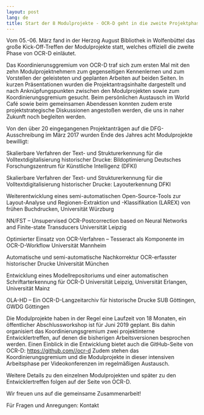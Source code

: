 ```yaml
---
layout: post
lang: de
title: Start der 8 Modulprojekte - OCR-D geht in die zweite Projektphase
---
```


Vom 05.-06. März fand in der Herzog August Bibliothek in Wolfenbüttel das große Kick-Off-Treffen der Modulprojekte statt, welches offiziell die zweite Phase von OCR-D einläutet.

Das Koordinierunsggremium von OCR-D traf sich zum ersten Mal mit den zehn Modulprojektnehmern zum gegenseitigen Kennenlernen und zum Vorstellen der geleisteten und geplanten Arbeiten auf beiden Seiten.
In kurzen Präsentationen wurden die Projektantragsinhalte dargestellt und nach Anknüpfungspunkten zwischen den Modulprojekten sowie zum Koordinierungsgremium gesucht. Beim persönlichen Austausch im World Café sowie beim gemeinsamen Abendessen konnten zudem erste projektstrategische Diskussionen angestoßen werden, die uns in naher Zukunft noch begleiten werden.

Von den über 20 eingegangenen Projektanträgen auf die DFG-Ausschreibung im März 2017 wurden Ende des Jahres acht Modulprojekte bewilligt:

Skalierbare Verfahren der Text- und Strukturerkennung für die Volltextdigitalisierung historischer Drucke: Bildoptimierung
Deutsches Forschungszentrum für Künstliche Intelligenz (DFKI)

Skalierbare Verfahren der Text- und Strukturerkennung für die Volltextdigitalisierung historischer Drucke: Layouterkennung
DFKI

Weiterentwicklung eines semi-automatischen Open-Source-Tools zur Layout-Analyse und Regionen-Extraktion und -Klassifikation (LAREX) von frühen Buchdrucken,
Universität Würzburg

NN/FST – Unsupervised OCR-Postcorrection based on Neural Networks and Finite-state Transducers
Universität Leipzig

Optimierter Einsatz von OCR-Verfahren – Tesseract als Komponente im OCR-D-Workflow
Universität Mannheim

Automatische und semi-automatische Nachkorrektur OCR-erfasster historischer Drucke
Universität München

Entwicklung eines Modellrepositoriums und einer automatischen Schriftarterkennung für OCR-D
Universität Leipzig, Universität Erlangen, Universität Mainz

OLA-HD – Ein OCR-D-Langzeitarchiv für historische Drucke
SUB Göttingen, GWDG Göttingen

Die Modulprojekte haben in der Regel eine Laufzeit von 18 Monaten, ein öffentlicher Abschlussworkshop ist für Juni 2019 geplant. Bis dahin organisiert das Koordinierungsgremium zwei projektinterne Entwicklertreffen, auf denen die bisherigen Arbeitsversionen besprochen werden. Einen Einblick in die Entwicklung bietet auch die GitHub-Seite von OCR-D: https://github.com//ocr-d
Zudem stehen das Koordinierungsgremium und die Modulprojekte in dieser intensiven Arbeitsphase per Videokonferenzen im regelmäßigen Austausch.

Weitere Details zu den einzelnen Modulprojekten und später zu den Entwicklertreffen folgen auf der Seite von OCR-D.

 

Wir freuen uns auf die gemeinsame Zusammenarbeit!

 

Für Fragen und Anregungen: Kontakt

